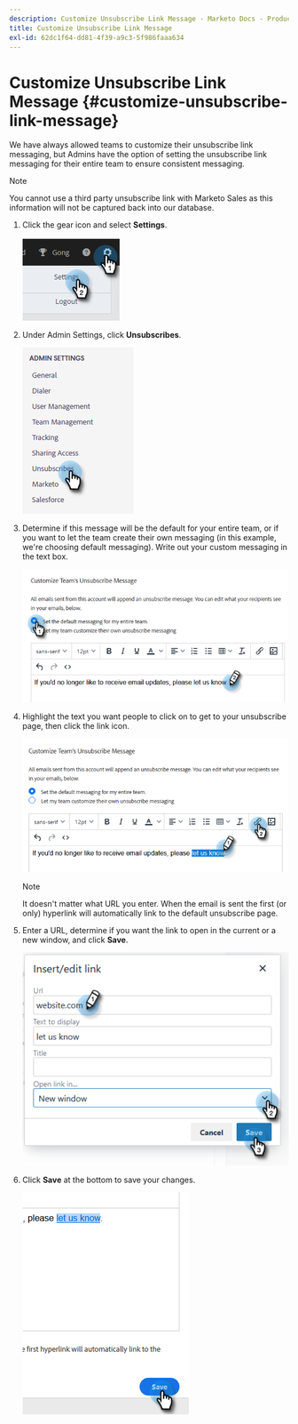 ```yaml
---
description: Customize Unsubscribe Link Message - Marketo Docs - Product Documentation
title: Customize Unsubscribe Link Message
exl-id: 62dc1f64-dd81-4f39-a9c3-5f986faaa634
---
```

# Customize Unsubscribe Link Message {#customize-unsubscribe-link-message}

We have always allowed teams to customize their unsubscribe link messaging, but Admins have the option of setting the unsubscribe link messaging for their entire team to ensure consistent messaging.

>[!NOTE]
>
>You cannot use a third party unsubscribe link with Marketo Sales as this information will not be captured back into our database.

1. Click the gear icon and select **Settings**.

   ![](assets/customize-unsubscribe-link-message-1.png)

1. Under Admin Settings, click **Unsubscribes**.

   ![](assets/customize-unsubscribe-link-message-2.png)

1. Determine if this message will be the default for your entire team, or if you want to let the team create their own messaging (in this example, we're choosing default messaging). Write out your custom messaging in the text box.

   ![](assets/customize-unsubscribe-link-message-3.png)

1. Highlight the text you want people to click on to get to your unsubscribe page, then click the link icon.

   ![](assets/customize-unsubscribe-link-message-4.png)

   >[!NOTE]
   >
   >It doesn't matter what URL you enter. When the email is sent the first (or only) hyperlink will automatically link to the default unsubscribe page.

1. Enter a URL, determine if you want the link to open in the current or a new window, and click **Save**.

   ![](assets/customize-unsubscribe-link-message-5.png)

1. Click **Save** at the bottom to save your changes.

   ![](assets/customize-unsubscribe-link-message-6.png)
